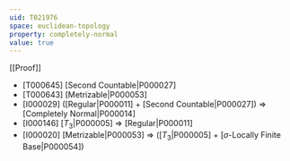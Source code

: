 ```yaml
---
uid: T021976
space: euclidean-topology
property: completely-normal
value: true
---
```

[[Proof]]

* [T000645] [Second Countable|P000027]
* [T000643] [Metrizable|P000053]
* [I000029] ([Regular|P000011] + [Second Countable|P000027]) => [Completely Normal|P000014]
* [I000146] [$T_3$|P000005] => [Regular|P000011]
* [I000020] [Metrizable|P000053] => ([$T_3$|P000005] + [$\sigma$-Locally Finite Base|P000054])

